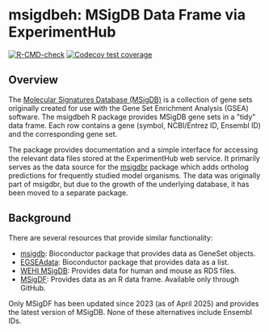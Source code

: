 # msigdbeh: MSigDB Data Frame via ExperimentHub

<!-- badges: start -->
[![R-CMD-check](https://github.com/igordot/msigdbeh/actions/workflows/R-CMD-check.yaml/badge.svg)](https://github.com/igordot/msigdbeh/actions/workflows/R-CMD-check.yaml)
[![Codecov test coverage](https://codecov.io/gh/igordot/msigdbeh/graph/badge.svg)](https://app.codecov.io/gh/igordot/msigdbeh)
<!-- badges: end -->

## Overview

The [Molecular Signatures Database (MSigDB)](https://www.gsea-msigdb.org/gsea/msigdb/) is a collection of gene sets originally created for use with the Gene Set Enrichment Analysis (GSEA) software.
The msigdbeh R package provides MSigDB gene sets in a "tidy" data frame.
Each row contains a gene (symbol, NCBI/Entrez ID, Ensembl ID) and the corresponding gene set.

The package provides documentation and a simple interface for accessing the relevant data files stored at the ExperimentHub web service.
It primarily serves as the data source for the [msigdbr](https://doi.org/10.32614/CRAN.package.msigdbr) package which adds ortholog predictions for frequently studied model organisms.
The data was originally part of msigdbr, but due to the growth of the underlying database, it has been moved to a separate package.

## Background

There are several resources that provide similar functionality:

* [msigdb](https://doi.org/doi:10.18129/B9.bioc.msigdb): Bioconductor package that provides data as GeneSet objects.
* [EGSEAdata](https://doi.org/doi:10.18129/B9.bioc.EGSEAdata): Bioconductor package that provides data as a list.
* [WEHI MSigDB](https://bioinf.wehi.edu.au/MSigDB/): Provides data for human and mouse as RDS files.
* [MSigDF](https://github.com/ToledoEM/msigdf): Provides data as an R data frame. Available only through GitHub.

Only MSigDF has been updated since 2023 (as of April 2025) and provides the latest version of MSigDB.
None of these alternatives include Ensembl IDs.
